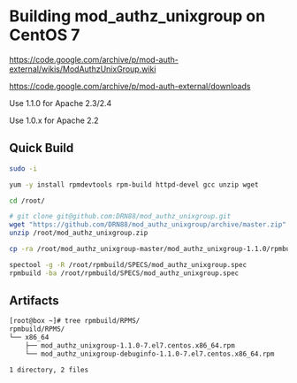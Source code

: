 # Building mod_authz_unixgroup on CentOS 7

https://code.google.com/archive/p/mod-auth-external/wikis/ModAuthzUnixGroup.wiki

https://code.google.com/archive/p/mod-auth-external/downloads

Use 1.1.0 for Apache 2.3/2.4

Use 1.0.x for Apache 2.2

## Quick Build

```bash
sudo -i

yum -y install rpmdevtools rpm-build httpd-devel gcc unzip wget

cd /root/

# git clone git@github.com:DRN88/mod_authz_unixgroup.git
wget "https://github.com/DRN88/mod_authz_unixgroup/archive/master.zip" -O "/root/mod_authz_unixgroup.zip"
unzip /root/mod_authz_unixgroup.zip

cp -ra /root/mod_authz_unixgroup-master/mod_authz_unixgroup-1.1.0/rpmbuild/ /root/rpmbuild

spectool -g -R /root/rpmbuild/SPECS/mod_authz_unixgroup.spec
rpmbuild -ba /root/rpmbuild/SPECS/mod_authz_unixgroup.spec
```

## Artifacts
```bash
[root@box ~]# tree rpmbuild/RPMS/
rpmbuild/RPMS/
└── x86_64
    ├── mod_authz_unixgroup-1.1.0-7.el7.centos.x86_64.rpm
    └── mod_authz_unixgroup-debuginfo-1.1.0-7.el7.centos.x86_64.rpm

1 directory, 2 files
```

